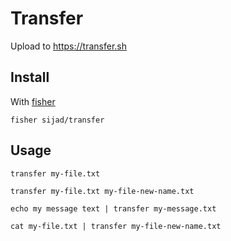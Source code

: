 [fisher]: https://github.com/jorgebucaran/fisher

# Transfer

Upload to <https://transfer.sh>

## Install

With [fisher]

```
fisher sijad/transfer
```

## Usage

```fish
transfer my-file.txt
```

```fish
transfer my-file.txt my-file-new-name.txt
```

```fish
echo my message text | transfer my-message.txt
```

```fish
cat my-file.txt | transfer my-file-new-name.txt
```
